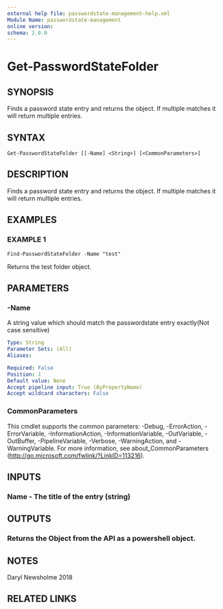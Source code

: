```yaml
---
external help file: passwordstate-management-help.xml
Module Name: passwordstate-management
online version:
schema: 2.0.0
---
```


# Get-PasswordStateFolder

## SYNOPSIS
Finds a password state entry and returns the object.
If multiple matches it will return multiple entries.

## SYNTAX

```
Get-PasswordStateFolder [[-Name] <String>] [<CommonParameters>]
```

## DESCRIPTION
Finds a password state entry and returns the object.
If multiple matches it will return multiple entries.

## EXAMPLES

### EXAMPLE 1
```
Find-PasswordStateFolder -Name "test"
```

Returns the test folder object.

## PARAMETERS

### -Name
A string value which should match the passwordstate entry exactly(Not case sensitive)

```yaml
Type: String
Parameter Sets: (All)
Aliases:

Required: False
Position: 1
Default value: None
Accept pipeline input: True (ByPropertyName)
Accept wildcard characters: False
```

### CommonParameters
This cmdlet supports the common parameters: -Debug, -ErrorAction, -ErrorVariable, -InformationAction, -InformationVariable, -OutVariable, -OutBuffer, -PipelineVariable, -Verbose, -WarningAction, and -WarningVariable. For more information, see about_CommonParameters (http://go.microsoft.com/fwlink/?LinkID=113216).

## INPUTS

### Name - The title of the entry (string)
## OUTPUTS

### Returns the Object from the API as a powershell object.
## NOTES
Daryl Newsholme 2018

## RELATED LINKS
